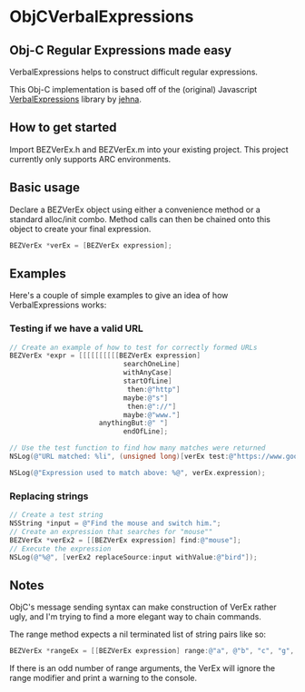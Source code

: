 ObjCVerbalExpressions
=====================

## Obj-C Regular Expressions made easy
VerbalExpressions helps to construct difficult regular expressions.

This Obj-C implementation is based off of the (original) Javascript [VerbalExpressions](https://github.com/jehna/VerbalExpressions) library by [jehna](https://github.com/jehna/).

## How to get started

Import BEZVerEx.h and BEZVerEx.m into your existing project. This project currently only supports ARC environments.

## Basic usage
Declare a BEZVerEx object using either a convenience method or a standard alloc/init combo. Method calls can then be chained onto this object to create your final expression.

```objective-c
BEZVerEx *verEx = [BEZVerEx expression];
```

## Examples

Here's a couple of simple examples to give an idea of how VerbalExpressions works:

### Testing if we have a valid URL

```objective-c
// Create an example of how to test for correctly formed URLs
BEZVerEx *expr = [[[[[[[[[[BEZVerEx expression]
							searchOneLine]
							withAnyCase]
							startOfLine]
							 then:@"http"]
							maybe:@"s"]
							 then:@"://"]
							maybe:@"www."]
					  anythingBut:@" "]
							endOfLine];

// Use the test function to find how many matches were returned
NSLog(@"URL matched: %li", (unsigned long)[verEx test:@"https://www.google.com"]);

NSLog(@"Expression used to match above: %@", verEx.expression);
```

### Replacing strings

```objective-c
// Create a test string
NSString *input = @"Find the mouse and switch him.";
// Create an expression that searches for "mouse""
BEZVerEx *verEx2 = [[BEZVerEx expression] find:@"mouse"];
// Execute the expression
NSLog(@"%@", [verEx2 replaceSource:input withValue:@"bird"]);
```

## Notes
ObjC's message sending syntax can make construction of VerEx rather ugly, and I'm trying to find a more elegant way to chain commands.

The range method expects a nil terminated list of string pairs like so:

```objective-c
BEZVerEx *rangeEx = [[BEZVerEx expression] range:@"a", @"b", "c", "g", nil];
```

If there is an odd number of range arguments, the VerEx will ignore the range modifier and print a warning to the console.